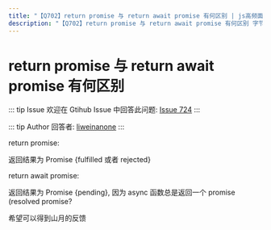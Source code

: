 ```yaml
---
title: "【Q702】return promise 与 return await promise 有何区别 | js高频面试题"
description: "【Q702】return promise 与 return await promise 有何区别 字节跳动面试题、阿里腾讯面试题、美团小米面试题。"
---
```


# return promise 与 return await promise 有何区别

::: tip Issue
欢迎在 Gtihub Issue 中回答此问题: [Issue 724](https://github.com/shfshanyue/Daily-Question/issues/724)
:::

::: tip Author
回答者: [liweinanone](https://github.com/liweinanone)
:::

return promise:

返回结果为 Promise {fulfilled 或者 rejected}

return await promise:

返回结果为 Promise {pending}, 因为 async 函数总是返回一个 promise (resolved promise?

希望可以得到山月的反馈

